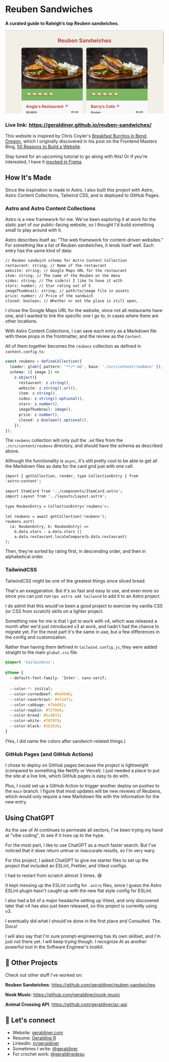 # Reuben Sandwiches

**A curated guide to Raleigh’s top Reuben sandwiches.**

![Reuben Sandwiches site thumbnail](./images/reuben-sandwiches.png)

### Live link: https://geraldiner.github.io/reuben-sandwiches/

This website is inspired by Chris Coyier's [Breakfast Burritos in Bend, Oregon](https://breakfast-burritos.chriscoyier.net/), which I originally discovered in his post on the Frontend Masters Blog, [50 Reasons to Build a Website](https://frontendmasters.com/blog/50-reasons-to-build-a-website/?utm_source=cassidoo&utm_medium=email&utm_campaign=change-your-life-today-dont-gamble-on-the-future).

Stay tuned for an upcoming tutorial to go along with this! Or if you're interested, I have it [mocked in Figma](https://www.figma.com/design/xn7zRq1m7FRtzthczoWU1e/Reuben-Sandwiches?node-id=1-2&t=IIpU2b7b833KMxwM-1).

## How It's Made

Since the inspiration is made in Astro, I also built this project with Astro, Astro Content Collections, Tailwind CSS, and is deployed to GitHub Pages.

### Astro and Astro Content Collections

Astro is a new framework for me. We've been exploring it at work for the static part of our public-facing website, so I thought I'd build something small to play around with it.

Astro describes itself as: "The web framework for content-driven websites." For something like a list of Reuben sandwiches, it lends itself well. Each entry has the same kind of data:

```tsx
// Reuben sandwich schema for Astro Content Collection
restaurant: string; // Name of the restaurant
website: string; // Google Maps URL for the restaurant
item: string; // The name of the Reuben on the menu
sides: string; // The side(s) I like to have it with
stars: number; // Star rating out of 5
imageThumbnail: string; // path/to/image file in assets
price: number; // Price of the sandwich
closed: boolean; // Whether or not the place is still open,
```

I chose the Google Maps URL for the website, since not all restaurants have one, and I wanted to link the specific one I go to, in cases where there are other locations.

With Astro Content Collections, I can save each entry as a Markdown file with these props in the frontmatter, and the review as the `Content`.

All of them together becomes the `reubens` collection as defined in `content.config.ts`:

```ts
const reubens = defineCollection({
  loader: glob({ pattern: '**/*.md', base: './src/content/reubens' }),
  schema: ({ image }) =>
    z.object({
      restaurant: z.string(),
      website: z.string().url(),
      item: z.string(),
      sides: z.string().optional(),
      stars: z.number(),
      imageThumbnail: image(),
      price: z.number(),
      closed: z.boolean().optional(),
    }),
});
```

The `reubens` collection will only pull the `.md` files from the `./src/content/reubens` directory, and should have the schema as described above.

Although the functionality is `async`, it's still pretty cool to be able to get all the Markdown files as data for the card grid just with one call:

```tsx
import { getCollection, render, type CollectionEntry } from 'astro:content';

import ItemCard from '../components/ItemCard.astro';
import Layout from '../layouts/Layout.astro';

type ReubenEntry = CollectionEntry<'reubens'>;

let reubens = await getCollection('reubens');
reubens.sort(
  (a: ReubenEntry, b: ReubenEntry) =>
    b.data.stars - a.data.stars ||
    a.data.restaurant.localeCompare(b.data.restaurant)
);
```

Then, they're sorted by rating first, in descending order, and then in alphabetical order.

### TailwindCSS

TailwindCSS might be one of the greatest things since sliced bread.

That's an exaggeration. But it's so fast and easy to use, and even more so since you can just run `npx astro add tailwind` to add it to an Astro project.

I do admit that this would've been a good project to exercise my vanilla CSS (or CSS from scratch) skills on a lighter project.

Something new for me is that I got to work with v4, which was released a month after we'd just introduced v3 at work, and hadn't had the chance to migrate yet. For the most part it's the same in use, but a few differences in the config and customization.

Rather than having them defined in `tailwind.config.js`, they were added straight to the main `global.css` file:

```css
@import 'tailwindcss';

@theme {
  --default-font-family: 'Inter', sans-serif;

  --color-*: initial;
  --color-cornedbeef: #b44b4b;
  --color-sauerkraut: #efa472;
  --color-cabbage: #7bb662;
  --color-napkin: #f2f0e6;
  --color-bread: #5c4033;
  --color-white: #f8f8f8;
  --color-black: #2b2b2b;
}
```

(Yes, I did name the colors after sandwich-related things.)

### GitHub Pages (and GitHub Actions)

I chose to deploy on GitHub pages because the project is lightweight (compared to something like Netlify or Vercel). I just needed a place to put the site at a live link, which GitHub pages is easy to do with.

Plus, I could set up a GitHub Action to trigger another deploy on pushes to the `main` branch. I figure that most updates will be new reviews of Reubens, which would only require a new Markdown file with the information for the new entry.

## Using ChatGPT

As the use of AI continues to permeate all sectors, I've been trying my hand at "vibe coding", to see if it lives up to the hype.

For the most part, I like to use ChatGPT as a much faster search. But I've noticed that it does return untrue or inaccurate results, so I'm very wary.

For this project, I asked ChatGPT to give me starter files to set up the project that included an ESLint, Prettier, and Vitest configs.

I had to restart from scratch almost 3 times. 😅

It kept messing up the ESLint config for `.astro` files, since I guess the Astro ESLint plugin hasn't caught up with the new flat style config for ESLint.

I also had a bit of a major headache setting up Vitest, and only discovered later that v4 has also just been released, so this project is currently using v3.

I eventually did what I should've done in the first place and Consulted. The. Docs!

I will also say that I'm sure prompt-engineering has its own skillset, and I'm just not there yet. I will keep trying though. I recognize AI as another powerful tool in the Software Engineer's toolkit.

## 🚀 Other Projects

Check out other stuff I've worked on:

**Reuben Sandwiches**: https://github.com/geraldiner/reuben-sandwiches

**Nook Music**: https://github.com/geraldiner/nook-music

**Animal Crossing API**: https://github.com/geraldiner/ac-api

## 🤙 Let's connect

- Website: [geraldiner.com](https://geraldiner.com)
- Resume: [Geraldine R](https://geraldiner.com/GeraldineRagsac_Resume.pdf)
- LinkedIn: [in/geraldiner](https://linkedin.com/in/geraldiner)
- Sometimes I write: [@geraldiner](https://geraldiner.hashnode.dev)
- For crochet work: [@geraldinedesu](https://instagram.com/geraldinedesu)
